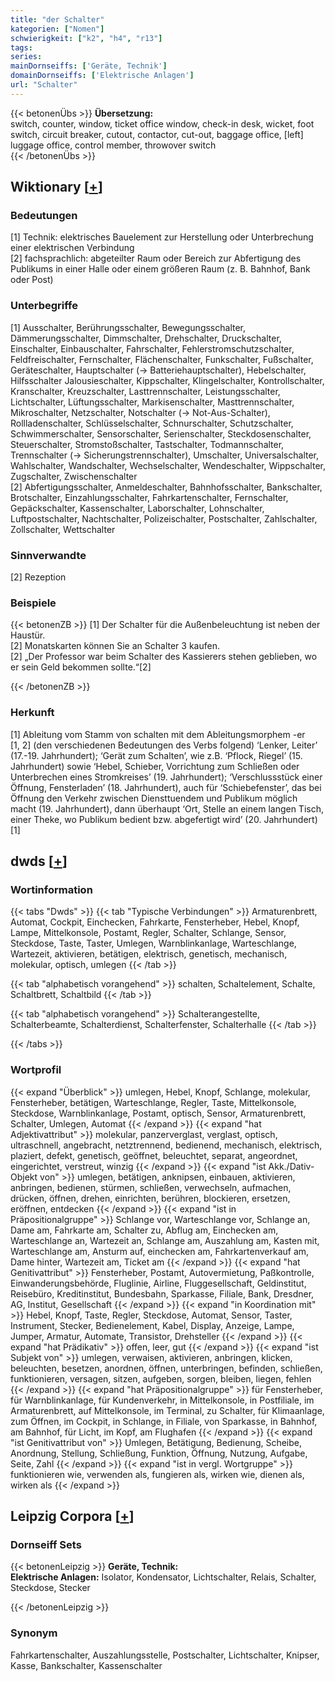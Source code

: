 ```yaml
---
title: "der Schalter"
kategorien: ["Nomen"]
schwierigkeit: ["k2", "h4", "r13"]
tags:
series:
mainDornseiffs: ['Geräte, Technik']
domainDornseiffs: ['Elektrische Anlagen']
url: "Schalter"
---
```


{{< betonenÜbs >}}
**Übersetzung:**  
switch, counter, window, ticket office window, check-in desk, wicket, foot switch, circuit breaker, cutout, contactor, cut-out, baggage office, [left] luggage office, control member, throwover  switch  
{{< /betonenÜbs >}}

## Wiktionary [[+](https://de.wiktionary.org/wiki/Schalter)]

### Bedeutungen
[1] Technik: elektrisches Bauelement zur Herstellung oder Unterbrechung einer elektrischen Verbindung  
[2] fachsprachlich: abgeteilter Raum oder Bereich zur Abfertigung des Publikums in einer Halle oder einem größeren Raum (z. B. Bahnhof, Bank oder Post)  

### Unterbegriffe
[1] Ausschalter, Berührungsschalter, Bewegungsschalter, Dämmerungsschalter, Dimmschalter, Drehschalter, Druckschalter, Einschalter, Einbauschalter, Fahrschalter, Fehlerstromschutzschalter, Feldfreischalter, Fernschalter, Flächenschalter, Funkschalter, Fußschalter, Geräteschalter, Hauptschalter (→ Batteriehauptschalter), Hebelschalter, Hilfsschalter Jalousieschalter, Kippschalter, Klingelschalter, Kontrollschalter, Kranschalter, Kreuzschalter, Lasttrennschalter, Leistungsschalter, Lichtschalter, Lüftungsschalter, Markisenschalter, Masttrennschalter, Mikroschalter,  Netzschalter, Notschalter (→ Not-Aus-Schalter), Rollladenschalter, Schlüsselschalter, Schnurschalter, Schutzschalter, Schwimmerschalter, Sensorschalter, Serienschalter, Steckdosenschalter, Steuerschalter, Stromstoßschalter, Tastschalter, Todmannschalter, Trennschalter (→ Sicherungstrennschalter), Umschalter, Universalschalter, Wahlschalter, Wandschalter, Wechselschalter, Wendeschalter, Wippschalter, Zugschalter, Zwischenschalter  
[2] Abfertigungsschalter, Anmeldeschalter, Bahnhofsschalter, Bankschalter, Brotschalter, Einzahlungsschalter, Fahrkartenschalter, Fernschalter, Gepäckschalter, Kassenschalter, Laborschalter, Lohnschalter, Luftpostschalter, Nachtschalter, Polizeischalter, Postschalter, Zahlschalter, Zollschalter, Wettschalter  

### Sinnverwandte
[2] Rezeption  

### Beispiele
{{< betonenZB >}}
[1] Der Schalter für die Außenbeleuchtung ist neben der Haustür.  
[2] Monatskarten können Sie an Schalter 3 kaufen.  
[2] „Der Professor war beim Schalter des Kassierers stehen geblieben, wo er sein Geld bekommen sollte.“[2]  

{{< /betonenZB >}}
### Herkunft
[1] Ableitung vom Stamm von schalten mit dem Ableitungsmorphem -er  
[1, 2] (den verschiedenen Bedeutungen des Verbs folgend) ‘Lenker, Leiter’ (17.-19. Jahrhundert); ‘Gerät zum Schalten’, wie z.B. ‘Pflock, Riegel’ (15. Jahrhundert) sowie ‘Hebel, Schieber, Vorrichtung zum Schließen oder Unterbrechen eines Stromkreises’ (19. Jahrhundert); ‘Verschlussstück einer Öffnung, Fensterladen’ (18. Jahrhundert), auch für ‘Schiebefenster’, das bei Öffnung den Verkehr zwischen Diensttuendem und Publikum möglich macht (19. Jahrhundert), dann überhaupt ‘Ort, Stelle an einem langen Tisch, einer Theke, wo Publikum bedient bzw. abgefertigt wird’ (20. Jahrhundert)[1]  



## dwds [[+](https://www.dwds.de/wb/Schalter)]

### Wortinformation
{{< tabs "Dwds" >}}
{{< tab "Typische Verbindungen" >}}
Armaturenbrett, Automat, Cockpit, Einchecken, Fahrkarte, Fensterheber, Hebel, Knopf, Lampe, Mittelkonsole, Postamt, Regler, Schalter, Schlange, Sensor, Steckdose, Taste, Taster, Umlegen, Warnblinkanlage, Warteschlange, Wartezeit, aktivieren, betätigen, elektrisch, genetisch, mechanisch, molekular, optisch, umlegen
{{< /tab >}}

{{< tab "alphabetisch vorangehend" >}}
schalten, Schaltelement, Schalte, Schaltbrett, Schaltbild
{{< /tab >}}

{{< tab "alphabetisch vorangehend" >}}
Schalterangestellte, Schalterbeamte, Schalterdienst, Schalterfenster, Schalterhalle
{{< /tab >}}

{{< /tabs >}}

### Wortprofil
{{< expand "Überblick" >}} umlegen, Hebel, Knopf, Schlange, molekular, Fensterheber, betätigen, Warteschlange, Regler, Taste, Mittelkonsole, Steckdose, Warnblinkanlage, Postamt, optisch, Sensor, Armaturenbrett, Schalter, Umlegen, Automat {{< /expand >}}
{{< expand "hat Adjektivattribut" >}} molekular, panzerverglast, verglast, optisch, ultraschnell, angebracht, netztrennend, bedienend, mechanisch, elektrisch, plaziert, defekt, genetisch, geöffnet, beleuchtet, separat, angeordnet, eingerichtet, verstreut, winzig {{< /expand >}}
{{< expand "ist Akk./Dativ-Objekt von" >}} umlegen, betätigen, anknipsen, einbauen, aktivieren, anbringen, bedienen, stürmen, schließen, verwechseln, aufmachen, drücken, öffnen, drehen, einrichten, berühren, blockieren, ersetzen, eröffnen, entdecken {{< /expand >}}
{{< expand "ist in Präpositionalgruppe" >}} Schlange vor, Warteschlange vor, Schlange an, Dame am, Fahrkarte am, Schalter zu, Abflug am, Einchecken am, Warteschlange an, Wartezeit an, Schlange am, Auszahlung am, Kasten mit, Warteschlange am, Ansturm auf, einchecken am, Fahrkartenverkauf am, Dame hinter, Wartezeit am, Ticket am {{< /expand >}}
{{< expand "hat Genitivattribut" >}} Fensterheber, Postamt, Autovermietung, Paßkontrolle, Einwanderungsbehörde, Fluglinie, Airline, Fluggesellschaft, Geldinstitut, Reisebüro, Kreditinstitut, Bundesbahn, Sparkasse, Filiale, Bank, Dresdner, AG, Institut, Gesellschaft {{< /expand >}}
{{< expand "in Koordination mit" >}} Hebel, Knopf, Taste, Regler, Steckdose, Automat, Sensor, Taster, Instrument, Stecker, Bedienelement, Kabel, Display, Anzeige, Lampe, Jumper, Armatur, Automate, Transistor, Drehsteller {{< /expand >}}
{{< expand "hat Prädikativ" >}} offen, leer, gut {{< /expand >}}
{{< expand "ist Subjekt von" >}} umlegen, verwaisen, aktivieren, anbringen, klicken, beleuchten, besetzen, anordnen, öffnen, unterbringen, befinden, schließen, funktionieren, versagen, sitzen, aufgeben, sorgen, bleiben, liegen, fehlen {{< /expand >}}
{{< expand "hat Präpositionalgruppe" >}} für Fensterheber, für Warnblinkanlage, für Kundenverkehr, in Mittelkonsole, in Postfiliale, im Armaturenbrett, auf Mittelkonsole, im Terminal, zu Schalter, für Klimaanlage, zum Öffnen, im Cockpit, in Schlange, in Filiale, von Sparkasse, in Bahnhof, am Bahnhof, für Licht, im Kopf, am Flughafen {{< /expand >}}
{{< expand "ist Genitivattribut von" >}} Umlegen, Betätigung, Bedienung, Scheibe, Anordnung, Stellung, Schließung, Funktion, Öffnung, Nutzung, Aufgabe, Seite, Zahl {{< /expand >}}
{{< expand "ist in vergl. Wortgruppe" >}} funktionieren wie, verwenden als, fungieren als, wirken wie, dienen als, wirken als {{< /expand >}}

## Leipzig Corpora [[+](https://corpora.uni-leipzig.de/en/res?word=Schalter&corpusId=deu_newscrawl-public_2018)]

### Dornseiff Sets
{{< betonenLeipzig >}}
**Geräte, Technik:**  
**Elektrische Anlagen:** Isolator, Kondensator, Lichtschalter, Relais, Schalter, Steckdose, Stecker  

{{< /betonenLeipzig >}}

### Synonym
Fahrkartenschalter, Auszahlungsstelle, Postschalter, Lichtschalter, Knipser, Kasse, Bankschalter, Kassenschalter

